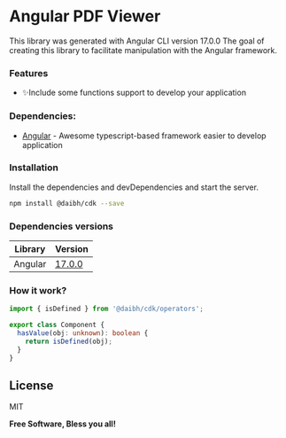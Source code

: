 # Angular PDF Viewer
This library was generated with Angular CLI version 17.0.0
The goal of creating this library to facilitate manipulation with the Angular framework.

### Features
- ✨Include some functions support to develop your application

### Dependencies:

- [Angular](https://angular.dev/) - Awesome typescript-based framework easier to develop application

### Installation
Install the dependencies and devDependencies and start the server.

```sh
npm install @daibh/cdk --save
```

### Dependencies versions
| Library | Version |
| ------ | ------ |
| Angular | [17.0.0](https://github.com/angular/angular/releases/tag/17.0.0) |

### How it work?

```ts
import { isDefined } from '@daibh/cdk/operators';

export class Component {
  hasValue(obj: unknown): boolean {
    return isDefined(obj);
  }
}
```

## License

MIT

**Free Software, Bless you all!**